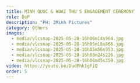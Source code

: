 ```yaml
---
title: MINH QUOC & HOAI THU'S ENGAGEMENT CEREMONY
role: DoP
description: "PH: 2Minh Pictures"
category: Others
images:
  - media/vlcsnap-2025-05-28-16h06m14s964.jpg
  - media/vlcsnap-2025-05-28-16h05m18s866.jpg
  - media/vlcsnap-2025-05-28-16h05m56s953.jpg
  - media/vlcsnap-2025-05-28-16h08m24s226.jpg
  - media/vlcsnap-2025-05-28-16h06m45s359.jpg
video: https://youtu.be/DudFhk1gFiQ
order: 5
---
```

